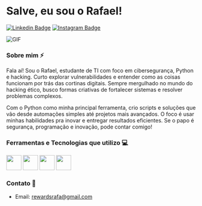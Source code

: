 # Salve, eu sou o Rafael!

[![Linkedin Badge](https://img.shields.io/badge/-rafaelcarvalho-0077B5?style=flat-square&logo=Linkedin&logoColor=white&link=https://www.linkedin.com/in/rafael-carvalho-02a4932b6?utm_source=share&utm_campaign=share_via&utm_content=profile&utm_medium=ios_app)](https://www.linkedin.com/in/rafael-carvalho-02a4932b6?utm_source=share&utm_campaign=share_via&utm_content=profile&utm_medium=ios_app)
[![Instagram Badge](https://img.shields.io/badge/-rafael.dev1-ff007a?style=flat-square&logo=Instagram&logoColor=white&link=https://www.instagram.com/rafael.dev1/profilecard/?igsh=N24ybmhsZWpkcnln)](https://www.instagram.com/rafael.dev1/profilecard/?igsh=N24ybmhsZWpkcnln)

![GIF](https://tenor.com/bRnfB.gif)

### Sobre mim ⚡️

Fala aí! Sou o Rafael, estudante de TI com foco em cibersegurança, Python e hacking. Curto explorar vulnerabilidades e entender como as coisas funcionam por trás das cortinas digitais. Sempre mergulhado no mundo do hacking ético, busco formas criativas de fortalecer sistemas e resolver problemas complexos.

Com o Python como minha principal ferramenta, crio scripts e soluções que vão desde automações simples até projetos mais avançados. O foco é usar minhas habilidades pra inovar e entregar resultados eficientes. Se o papo é segurança, programação e inovação, pode contar comigo!

### Ferramentas e Tecnologias que utilizo 💻
<p>
    <img src="https://cdn.jsdelivr.net/gh/devicons/devicon@latest/icons/python/python-original.svg" width="40" height="40" />
    <img src="https://cdn.jsdelivr.net/gh/devicons/devicon@latest/icons/html5/html5-original.svg" width="40" height="40" />
    <img src="https://cdn.jsdelivr.net/gh/devicons/devicon@latest/icons/debian/debian-original.svg" width="40" height="40" />
    <img src="https://img.icons8.com/?size=100&id=muqMY2QA2VIG&format=png&color=000000" width="40" height="40" />
</p>

### Contato 📱
- Email: [rewardsrafa@gmail.com](mailto:rewardsrafa@gmail.com)
